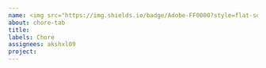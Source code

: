```yaml
---
name: <img src="https://img.shields.io/badge/Adobe-FF0000?style=flat-square&logo=Adobe&logoColor=white">
about: chore-tab
title: 
labels: Chore
assignees: akshxl09
project: 
---
```

